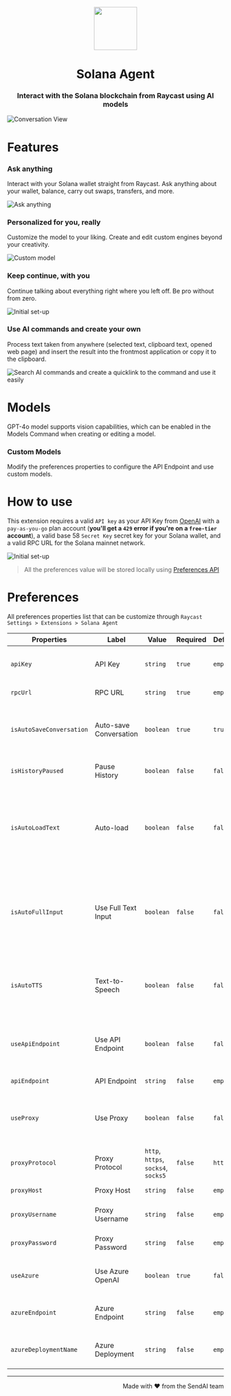 <p align="center">
<img width=100 src="assets/icon@dark.png">
</p>

<h1 align="center">Solana Agent</h1>

<h3 align="center">
Interact with the Solana blockchain from Raycast using AI models
</h3>

![Conversation View](metadata/1.png)

# Features

### Ask anything

Interact with your Solana wallet straight from Raycast. Ask anything about your wallet, balance, carry out swaps, transfers, and more.

![Ask anything](metadata/2.png)

### Personalized for you, really

Customize the model to your liking. Create and edit custom engines beyond your creativity.

![Custom model](metadata/3.png)

### Keep continue, with you

Continue talking about everything right where you left off. Be pro without from zero.

![Initial set-up](metadata/7.png)

### Use AI commands and create your own

Process text taken from anywhere (selected text, clipboard text, opened web page) and
insert the result into the frontmost application or copy it to the clipboard.

![Search AI commands and create a quicklink to the command and use it easily](metadata/8.png)

# Models

GPT-4o model supports vision capabilities, which can be enabled in the Models Command when creating or editing a model.

### Custom Models

Modify the preferences properties to configure the API Endpoint and use custom models.

# How to use

This extension requires a valid `API key` as your API Key from [OpenAI](https://platform.openai.com/account/api-keys) with a `pay-as-you-go` plan account (**you'll get a `429` error if you're on a `free-tier` account**), a valid base 58 `Secret Key` secret key for your Solana wallet, and a valid RPC URL for the Solana mainnet network.

![Initial set-up](metadata/6.png)

> All the preferences value will be stored locally using [Preferences API](https://developers.raycast.com/api-reference/preferences)

# Preferences

All preferences properties list that can be customize through `Raycast Settings > Extensions > Solana Agent`

| Properties               | Label                  | Value                               | Required | Default | Description                                                                                                      |
| ------------------------ | ---------------------- | ----------------------------------- | -------- | ------- | ---------------------------------------------------------------------------------------------------------------- |
| `apiKey`                 | API Key                | `string`                            | `true`   | `empty` | Your personal OpenAI API key                                                                                     |
| `rpcUrl`                 | RPC URL                | `string`                            | `true`   | `empty` | Your Solana RPC URL                                                                                              |
| `isAutoSaveConversation` | Auto-save Conversation | `boolean`                           | `true`   | `true`  | Auto-save every conversation that you had with the model                                                         |
| `isHistoryPaused`        | Pause History          | `boolean`                           | `false`  | `false` | Pause the history of the conversation                                                                            |
| `isAutoLoadText`         | Auto-load              | `boolean`                           | `false`  | `false` | Load selected text from your frontmost application to the `question bar` or `full text input form` automatically |
| `isAutoFullInput`        | Use Full Text Input    | `boolean`                           | `false`  | `false` | Switch to `full text input form` from `question bar` automatically whenever you want to ask or type a question   |
| `isAutoTTS`              | Text-to-Speech         | `boolean`                           | `false`  | `false` | Enable auto text-to-speech everytime you get a generated answer                                                  |
| `useApiEndpoint`         | Use API Endpoint       | `boolean`                           | `false`  | `false` | Change the OpenAI's default API endpoint to custom endpoint                                                      |
| `apiEndpoint`            | API Endpoint           | `string`                            | `false`  | `empty` | Custom API endpoint                                                                                              |
| `useProxy`               | Use Proxy              | `boolean`                           | `false`  | `false` | Each question request will be passed through the proxy                                                           |
| `proxyProtocol`          | Proxy Protocol         | `http`, `https`, `socks4`, `socks5` | `false`  | `http`  | Proxy protocol option                                                                                            |
| `proxyHost`              | Proxy Host             | `string`                            | `false`  | `empty` | Proxy host value                                                                                                 |
| `proxyUsername`          | Proxy Username         | `string`                            | `false`  | `empty` | Proxy username value                                                                                             |
| `proxyPassword`          | Proxy Password         | `string`                            | `false`  | `empty` | Proxy password value                                                                                             |
| `useAzure`               | Use Azure OpenAI       | `boolean`                           | `true`   | `false` | Use Azure OPENAI rather than OPENAI                                                                              |
| `azureEndpoint`          | Azure Endpoint         | `string`                            | `false`  | `empty` | Azure OpenAI resource endpoint                                                                                   |
| `azureDeploymentName`    | Azure Deployment       | `string`                            | `false`  | `empty` | Azure OpenAI resource deployment                                                                                 |

---

<p align="right">
Made with ♥ from the SendAI team
</p>
